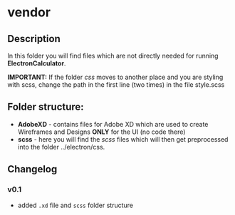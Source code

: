 # vendor
## Description
In this folder you will find files which are not directly needed for running **ElectronCalculator**.

**IMPORTANT:** If the folder *css* moves to another place and you are styling with scss, change the path in the first line (two times) in the file style.scss
## Folder structure:
  - **AdobeXD** - contains files for Adobe XD which are used to create Wireframes and Designs **ONLY** for the UI (no code there)
  - **scss** - here you will find the *scss* files which will then get preprocessed into the folder ../electron/css.

## Changelog
### v0.1
  - added `.xd` file and `scss` folder structure
